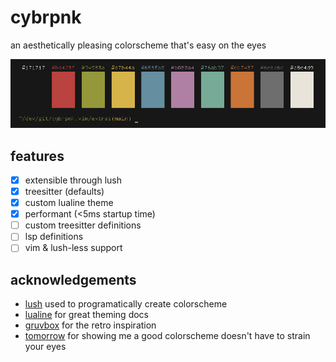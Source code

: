# cybrpnk
an aesthetically pleasing colorscheme that's easy on the eyes

![](./extras/cybrpnk.png)

## features
- [X] extensible through lush
- [X] treesitter (defaults)
- [X] custom lualine theme
- [X] performant (<5ms startup time)
- [ ] custom treesitter definitions
- [ ] lsp definitions
- [ ] vim & lush-less support

## acknowledgements
- [lush](https://github.com/rktjmp/lush.nvim) used to programatically create colorscheme
- [lualine](https://github.com/nvim-lualine/lualine.nvim) for great theming docs
- [gruvbox](https://github.com/morhetz/gruvbox) for the retro inspiration
- [tomorrow](https://github.com/ChrisKempson/Tomorrow-Theme) for showing me a good colorscheme doesn't have to strain your eyes
